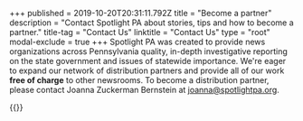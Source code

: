 +++
published = 2019-10-20T20:31:11.792Z
title = "Become a partner"
description = "Contact Spotlight PA about stories, tips and how to become a partner."
title-tag = "Contact Us"
linktitle = "Contact Us"
type = "root"
modal-exclude = true
+++
Spotlight PA was created to provide news organizations across Pennsylvania quality, in-depth investigative reporting on the state government and issues of statewide importance. We're eager to expand our network of distribution partners and provide all of our work **free of charge** to other newsrooms. To become a distribution partner, please contact Joanna Zuckerman Bernstein at [joanna@spotlightpa.org](mailto:joanna@spotlightpa.org).

<div class="my-12">
{{<featured/promo-contact-form
  hed="General inquiries"
  dek="For news tips, please see [our tips page](/tips/). For technical problems, please email [webmaster@spotlightpa.org](mailto:webmaster@spotlightpa.org). For general comments, please use the form below. Other submissions, including press releases or events, will not receive a response."
  submit="Send Inquiry"
>}}
</div>